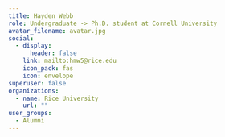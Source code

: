 ```yaml
---
title: Hayden Webb
role: Undergraduate -> Ph.D. student at Cornell University
avatar_filename: avatar.jpg
social:
  - display:
      header: false
    link: mailto:hmw5@rice.edu
    icon_pack: fas
    icon: envelope
superuser: false
organizations:
  - name: Rice University
    url: ""
user_groups:
  - Alumni
---
```

